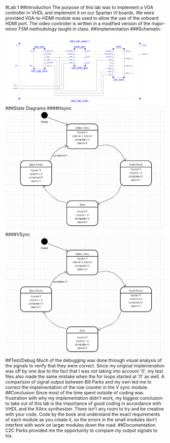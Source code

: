 #Lab 1
##Introduction
The purpose of this lab was to implement a VGA controller in VHDL and implement it on our Spartan VI boards.  We were provided VGA-to-HDMI module was used to allow the use of the onboard HDMI port.  The video controller is written in a modified version of the major-minor FSM methodology taught in class.
##Implementation
###Schematic
![RTL Schematic](images/SCHEMATIC.png)
###State Diagrams
####Hsync
![Hsync State Machine](images/hsync.png)
####VSync
![Vsyn State Machine](images/vsync.png)
##Test/Debug
Much of the debugging was done through visual analysis of the signals to verify that they were correct.  Since my original implemenation was off by one due to the fact that I was not taking into account '0', my test files also made the same mistake when the for loops started at '0' as well.  A comparison of signal output between Bill Parks and my own led me to correct the implementation of the row counter in the V sync module.
##Conclusion
Since most of the time spent outside of coding was frustration with why my implementation didn't work, my biggest conclusion to take out of this lab is the importance of good coding in accordance with VHDL and the Xilinx synthesizer.  There isn't any room to try and be creative with your code.  Code by the book and understand the exact requirements of each module as you create it, so the errors in the small modules don't interfere with work on larger modules down the road.
##Documentation
C2C Parks provided me the opportunity to compare my output signals to his.

